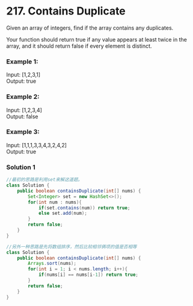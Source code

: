 # 217. Contains Duplicate
Given an array of integers, find if the array contains any duplicates.

Your function should return true if any value appears at least twice in the array, and it should return false if every element is distinct.


### Example 1:

Input: [1,2,3,1]   
Output: true

### Example 2:

Input: [1,2,3,4]   
Output: false

### Example 3:

Input: [1,1,1,3,3,4,3,2,4,2]   
Output: true


### Solution 1
```java
//最初的思路是利用set来解这道题。
class Solution {
    public boolean containsDuplicate(int[] nums) {
        Set<Integer> set = new HashSet<>();
        for(int num : nums){
            if(set.contains(num)) return true;
            else set.add(num);
        }
        return false;
    }
}

//另外一种思路是先将数组排序，然后比较相邻俩项的值是否相等
class Solution {
    public boolean containsDuplicate(int[] nums) {
        Arrays.sort(nums);
        for(int i = 1; i < nums.length; i++){
            if(nums[i] == nums[i-1]) return true;
        }
        return false;
    }
}
